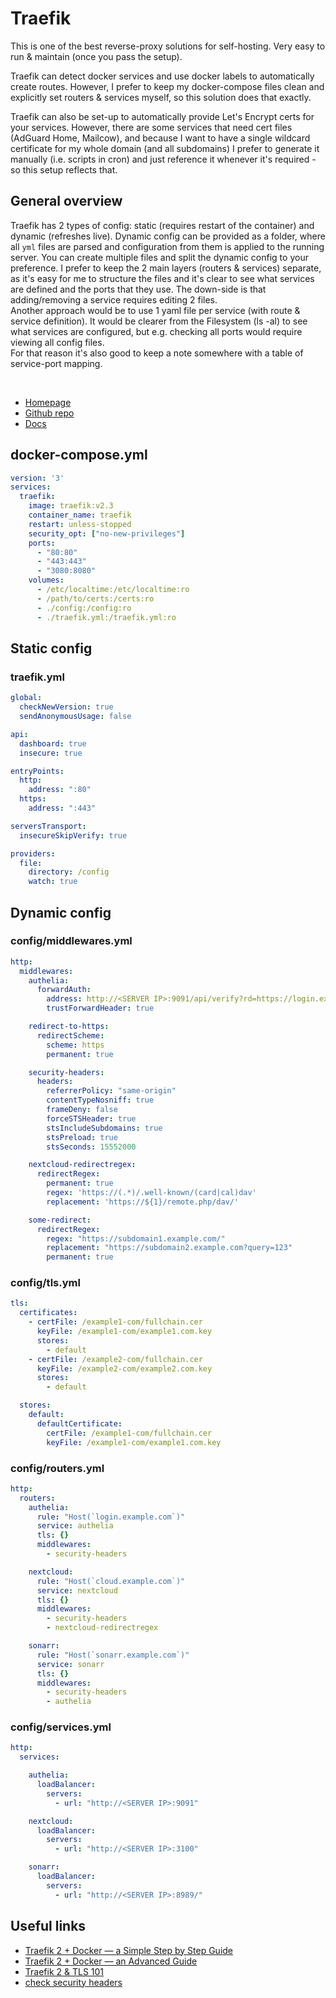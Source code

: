 # Traefik
This is one of the best reverse-proxy solutions for self-hosting.
Very easy to run & maintain (once you pass the setup).<br>

Traefik can detect docker services and use docker labels to automatically create routes.
However, I prefer to keep my docker-compose files clean and explicitly set routers & services myself, so this solution does that exactly.<br>

Traefik can also be set-up to automatically provide Let's Encrypt certs for your services.
However, there are some services that need cert files (AdGuard Home, Mailcow), and because I want to have a single wildcard certificate for my whole domain (and all subdomains) I prefer to generate it manually (i.e. scripts in cron) and just reference it whenever it's required - so this setup reflects that.

## General overview
Traefik has 2 types of config: static (requires restart of the container) and dynamic (refreshes live).
Dynamic config can be provided as a folder, where all `yml` files are parsed and configuration from them is applied to the running server.
You can create multiple files and split the dynamic config to your preference. I prefer to keep the 2 main layers (routers & services) separate, as it's easy for me to structure the files and it's clear to see what services are defined and the ports that they use. The down-side is that adding/removing a service requires editing 2 files.<br>
Another approach would be to use 1 yaml file per service (with route & service definition). It would be clearer from the Filesystem (ls -al) to see what services are configured, but e.g. checking all ports would require viewing all config files.<br>
For that reason it's also good to keep a note somewhere with a table of service-port mapping.

<br>

- [Homepage](https://traefik.io/)
- [Github repo](https://github.com/traefik)
- [Docs](https://doc.traefik.io/traefik/)

## docker-compose.yml
```yml
version: '3'
services:
  traefik:
    image: traefik:v2.3
    container_name: traefik
    restart: unless-stopped
    security_opt: ["no-new-privileges"]
    ports:
      - "80:80"
      - "443:443"
      - "3080:8080"
    volumes:
      - /etc/localtime:/etc/localtime:ro
      - /path/to/certs:/certs:ro
      - ./config:/config:ro
      - ./traefik.yml:/traefik.yml:ro
```

## Static config

### traefik.yml
```yml
global:
  checkNewVersion: true
  sendAnonymousUsage: false

api:
  dashboard: true
  insecure: true

entryPoints:
  http:
    address: ":80"
  https:
    address: ":443"

serversTransport:
  insecureSkipVerify: true

providers:
  file:
    directory: /config
    watch: true
```

## Dynamic config

### config/middlewares.yml
```yml
http:
  middlewares:
    authelia:
      forwardAuth:
        address: http://<SERVER IP>:9091/api/verify?rd=https://login.example.com/
        trustForwardHeader: true

    redirect-to-https:
      redirectScheme:
        scheme: https
        permanent: true

    security-headers:
      headers:
        referrerPolicy: "same-origin"
        contentTypeNosniff: true
        frameDeny: false
        forceSTSHeader: true
        stsIncludeSubdomains: true
        stsPreload: true
        stsSeconds: 15552000

    nextcloud-redirectregex:
      redirectRegex:
        permanent: true
        regex: 'https://(.*)/.well-known/(card|cal)dav'
        replacement: 'https://${1}/remote.php/dav/'

    some-redirect:
      redirectRegex:
        regex: "https://subdomain1.example.com/"
        replacement: "https://subdomain2.example.com?query=123"
        permanent: true

```

### config/tls.yml
```yml
tls:
  certificates:
    - certFile: /example1-com/fullchain.cer
      keyFile: /example1-com/example1.com.key
      stores:
        - default
    - certFile: /example2-com/fullchain.cer
      keyFile: /example2-com/example2.com.key
      stores:
        - default

  stores:
    default:
      defaultCertificate:
        certFile: /example1-com/fullchain.cer
        keyFile: /example1-com/example1.com.key
```

### config/routers.yml
```yml
http:
  routers:
    authelia:
      rule: "Host(`login.example.com`)"
      service: authelia
      tls: {}
      middlewares:
        - security-headers

    nextcloud:
      rule: "Host(`cloud.example.com`)"
      service: nextcloud
      tls: {}
      middlewares:
        - security-headers
        - nextcloud-redirectregex

    sonarr:
      rule: "Host(`sonarr.example.com`)"
      service: sonarr
      tls: {}
      middlewares:
        - security-headers
        - authelia
```


### config/services.yml
```yml
http:
  services:

    authelia:
      loadBalancer:
        servers:
          - url: "http://<SERVER IP>:9091"

    nextcloud:
      loadBalancer:
        servers:
          - url: "http://<SERVER IP>:3100"

    sonarr:
      loadBalancer:
        servers:
          - url: "http://<SERVER IP>:8989/"
```

## Useful links
- [Traefik 2 + Docker — a Simple Step by Step Guide](https://medium.com/@containeroo/traefik-2-0-docker-a-simple-step-by-step-guide-e0be0c17cfa5#37d9)
- [Traefik 2 + Docker — an Advanced Guide](https://medium.com/@containeroo/traefik-2-0-docker-an-advanced-guide-d098b9e9be96)
- [Traefik 2 & TLS 101](https://containo.us/blog/traefik-2-tls-101-23b4fbee81f1/)
- [check security headers](https://securityheaders.com)
